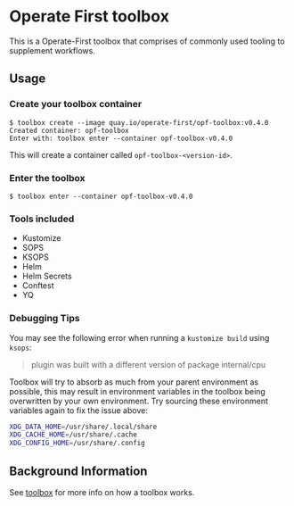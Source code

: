 # Operate First toolbox

This is a Operate-First toolbox that comprises of commonly used tooling to supplement workflows.

## Usage

### Create your toolbox container

```shell
$ toolbox create --image quay.io/operate-first/opf-toolbox:v0.4.0
Created container: opf-toolbox
Enter with: toolbox enter --container opf-toolbox-v0.4.0
```

This will create a container called `opf-toolbox-<version-id>`.

### Enter the toolbox

```shell
$ toolbox enter --container opf-toolbox-v0.4.0
```

### Tools included

- Kustomize
- SOPS
- KSOPS
- Helm
- Helm Secrets
- Conftest
- YQ

### Debugging Tips

You may see the following error when running a `kustomize build` using `ksops`:

> plugin was built with a different version of package internal/cpu

Toolbox will try to absorb as much from your parent environment as possible, this may result in environment variables
in the toolbox being overwritten by your own environment. Try sourcing these environment variables again to fix the issue
above:

```bash
XDG_DATA_HOME=/usr/share/.local/share
XDG_CACHE_HOME=/usr/share/.cache
XDG_CONFIG_HOME=/usr/share/.config
```

## Background Information

See [toolbox](https://github.com/containers/toolbox) for more info on how a toolbox works.

